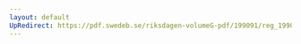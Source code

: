 ```yaml
---
layout: default
UpRedirect: https://pdf.swedeb.se/riksdagen-volumeG-pdf/199091/reg_199091/reg_199091_0534.pdf
---
```

